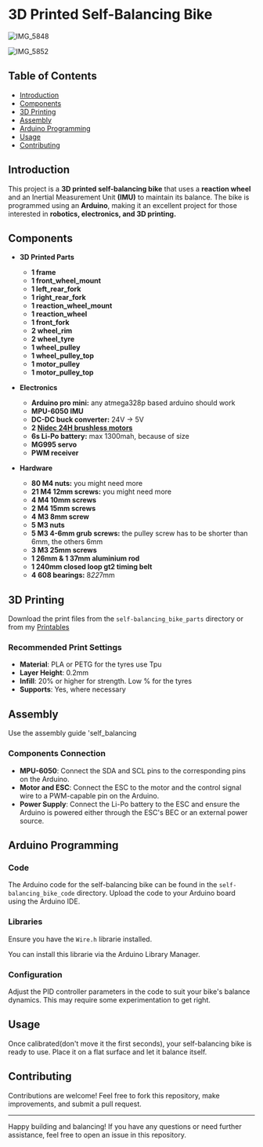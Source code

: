 # 3D Printed Self-Balancing Bike

![IMG_5848](https://github.com/user-attachments/assets/9fa83c51-07a4-46f7-a9b4-701d071ffdea)

![IMG_5852](https://github.com/user-attachments/assets/1eedc93d-6ad5-421b-bca4-9a38b7f129d1)


## Table of Contents
- [Introduction](#introduction)
- [Components](#components)
- [3D Printing](#3d-printing)
- [Assembly](#assembly)
- [Arduino Programming](#arduino-programming)
- [Usage](#usage)
- [Contributing](#contributing)

## Introduction

This project is a **3D printed self-balancing bike** that uses a **reaction wheel** and an Inertial Measurement Unit **(IMU)** to maintain its balance. The bike is programmed using an **Arduino**, making it an excellent project for those interested in **robotics, electronics, and 3D printing.**

## Components

- **3D Printed Parts**
  - **1 frame**
  - **1 front_wheel_mount**
  - **1 left_rear_fork**
  - **1 right_rear_fork**
  - **1 reaction_wheel_mount**
  - **1 reaction_wheel**
  - **1 front_fork**
  - **2 wheel_rim**
  - **2 wheel_tyre**
  - **1 wheel_pulley**
  - **1 wheel_pulley_top**
  - **1 motor_pulley**
  - **1 motor_pulley_top**

- **Electronics**
  - **Arduino pro mini:** any atmega328p based arduino should work
  - **MPU-6050 IMU**
  - **DC-DC buck converter:** 24V -> 5V
  - **2 [Nidec 24H brushless motors](https://www.aliexpress.us/item/3256804723483727.html?gatewayAdapt=glo2usa4itemAdapt)**
  - **6s Li-Po battery:** max 1300mah, because of size
  - **MG995 servo**
  - **PWM receiver**

- **Hardware**
  - **80 M4 nuts:** you might need more
  - **21 M4 12mm screws:** you might need more
  - **4 M4 10mm screws**
  - **2 M4 15mm screws**
  - **4 M3 8mm screw**
  - **5 M3 nuts**
  - **5 M3 4-6mm grub screws:** the pulley screw has to be shorter than 6mm, the others 6mm
  - **3 M3 25mm screws**
  - **1 26mm & 1 37mm aluminium rod**
  - **1 240mm closed loop gt2 timing belt**
  - **4 608 bearings:** 8*22*7mm

## 3D Printing

Download the print files from the `self-balancing_bike_parts` directory or from my [Printables](https://www.printables.com/model/956136-self-balancing-bike)

### Recommended Print Settings

- **Material**: PLA or PETG for the tyres use Tpu
- **Layer Height**: 0.2mm
- **Infill**: 20% or higher for strength. Low % for the tyres
- **Supports**: Yes, where necessary

## Assembly

Use the assembly guide 'self_balancing

### Components Connection

- **MPU-6050**: Connect the SDA and SCL pins to the corresponding pins on the Arduino.
- **Motor and ESC**: Connect the ESC to the motor and the control signal wire to a PWM-capable pin on the Arduino.
- **Power Supply**: Connect the Li-Po battery to the ESC and ensure the Arduino is powered either through the ESC's BEC or an external power source.

## Arduino Programming

### Code

The Arduino code for the self-balancing bike can be found in the `self-balancing_bike_code` directory. Upload the code to your Arduino board using the Arduino IDE.

### Libraries

Ensure you have the `Wire.h` librarie installed.

You can install this librarie via the Arduino Library Manager.

### Configuration

Adjust the PID controller parameters in the code to suit your bike's balance dynamics. This may require some experimentation to get right.

## Usage

Once calibrated(don't move it the first seconds), your self-balancing bike is ready to use. Place it on a flat surface and let it balance itself.

## Contributing

Contributions are welcome! Feel free to fork this repository, make improvements, and submit a pull request.

---

Happy building and balancing! If you have any questions or need further assistance, feel free to open an issue in this repository.
